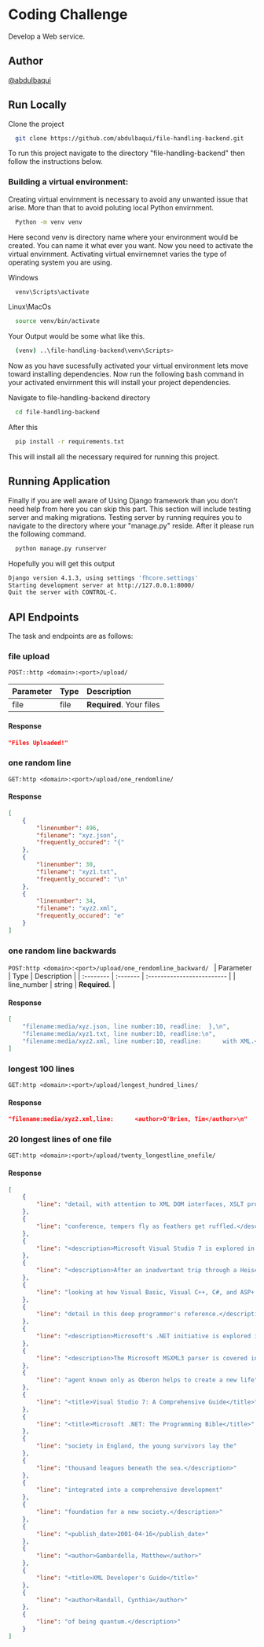 
# Coding Challenge

Develop a Web service.
## Author

 [@abdulbaqui](https://github.com/abdulbaqui)


## Run Locally

Clone the project

```bash
  git clone https://github.com/abdulbaqui/file-handling-backend.git
```

To run this project navigate to the directory "file-handling-backend" then follow the instructions below.

### Building a virtual environment:
Creating virtual envirnment is necessary to avoid any unwanted issue that arise. More than that to avoid poluting local Python envirnment.

```bash
  Python -m venv venv
```
Here second venv is directory name where your environment would be created. You can name it what ever you want. Now you need to activate the virtual envirnment. Activating virtual envirnemnet varies the type of operating system  you are using.

Windows 
```bash
  venv\Scripts\activate
```

Linux\MacOs
```bash
  source venv/bin/activate
```
Your Output would be some what like this.
```bash
  (venv) ..\file-handling-backend\venv\Scripts>
```
Now as you have sucessfully activated your virtual environment lets move toward installing dependencies. Now run the following bash command in your activated envirnment this will install your project dependencies.

Navigate to file-handling-backend directory
```bash
  cd file-handling-backend
```
After this 
```bash
  pip install -r requirements.txt
```
This will install all the necessary required for running this project. 

## Running Application

Finally if you are well aware of Using Django framework than you don't need help from here you can skip this part. This section will include testing server and making migrations. Testing server by running requires you to navigate to the directory where your "manage.py" 
reside. After it please run the following command.

```bash
  python manage.py runserver
```
Hopefully you will get this output
```bash
Django version 4.1.3, using settings 'fhcore.settings'
Starting development server at http://127.0.0.1:8000/
Quit the server with CONTROL-C. 
```

## API Endpoints

The task and endpoints are as follows:

### file upload

```POST::http <domain>:<port>/upload/ ```

| Parameter | Type     | Description                |
| :-------- | :------- | :------------------------- |
| file    | file   | **Required**. Your files   |

#### Response
```json
"Files Uploaded!"
```
### one random line
```GET:http <domain>:<port>/upload/one_rendomline/  ```

#### Response
```json
[
    {
        "linenumber": 496,
        "filename": "xyz.json",
        "frequently_occured": "{"
    },
    {
        "linenumber": 30,
        "filename": "xyz1.txt",
        "frequently_occured": "\n"
    },
    {
        "linenumber": 34,
        "filename": "xyz2.xml",
        "frequently_occured": "e"
    }
]
```

### one random line backwards
```POST:http <domain>:<port>/upload/one_rendomline_backward/ ```
| Parameter     | Type     | Description                |
| :--------     | :------- | :------------------------- |
| line_number | string | **Required**.              |

#### Response
```json
[
    "filename:media/xyz.json, line number:10, readline:  },\n",
    "filename:media/xyz1.txt, line number:10, readline:\n",
    "filename:media/xyz2.xml, line number:10, readline:      with XML.</description>\n"
]
```

### longest 100 lines
```GET:http <domain>:<port>/upload/longest_hundred_lines/ ```

#### Response
```json
"filename:media/xyz2.xml,line:      <author>O'Brien, Tim</author>\n"
```

### 20 longest lines of one file
```GET:http <domain>:<port>/upload/twenty_longestline_onefile/ ```

#### Response
```json
[
    {
        "line": "detail, with attention to XML DOM interfaces, XSLT processing,"
    },
    {
        "line": "conference, tempers fly as feathers get ruffled.</description>"
    },
    {
        "line": "<description>Microsoft Visual Studio 7 is explored in depth,"
    },
    {
        "line": "<description>After an inadvertant trip through a Heisenberg"
    },
    {
        "line": "looking at how Visual Basic, Visual C++, C#, and ASP+ are"
    },
    {
        "line": "detail in this deep programmer's reference.</description>"
    },
    {
        "line": "<description>Microsoft's .NET initiative is explored in"
    },
    {
        "line": "<description>The Microsoft MSXML3 parser is covered in"
    },
    {
        "line": "agent known only as Oberon helps to create a new life"
    },
    {
        "line": "<title>Visual Studio 7: A Comprehensive Guide</title>"
    },
    {
        "line": "<title>Microsoft .NET: The Programming Bible</title>"
    },
    {
        "line": "society in England, the young survivors lay the"
    },
    {
        "line": "thousand leagues beneath the sea.</description>"
    },
    {
        "line": "integrated into a comprehensive development"
    },
    {
        "line": "foundation for a new society.</description>"
    },
    {
        "line": "<publish_date>2001-04-16</publish_date>"
    },
    {
        "line": "<author>Gambardella, Matthew</author>"
    },
    {
        "line": "<title>XML Developer's Guide</title>"
    },
    {
        "line": "<author>Randall, Cynthia</author>"
    },
    {
        "line": "of being quantum.</description>"
    }
]
```

